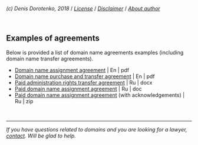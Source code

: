 *(c) Denis Dorotenko, 2018* / *[License](https://github.com/xCounsel/kardamon/blob/master/English/LICENSE.md)* / *[Disclaimer](https://github.com/xCounsel/kardamon/blob/master/English/DISCLAIMER.md)* / *[About author](https://dorotenko.pro/english/)*

<br/>

## Examples of agreements
Below is provided a list of domain name agreements examples (including domain name transfer agreements).

* [Domain name assignment agreement](https://www.leaplaw.com/pubSearch/preview/domainname_assign.pdf) | En | pdf
* [Domain name purchase and transfer agreement](https://www.docracy.com/4693/domain-name-transfer-agreement) | En | pdf
* [Paid administration rights transfer agreement](https://www.iidf.ru/upload/iblock/905/04_dogovor-vozmezdnoy-peredachi-domennogo-imeni.docx) | Ru | docx
* [Paid domain name assignment agreement](http://xn----7sbbhef7cpebbpj8b.xn--p1ai/wp-content/uploads/2015/10/%D0%94%D0%BE%D0%B3%D0%BE%D0%B2%D0%BE%D1%80-%D0%BF%D0%B5%D1%80%D0%B5%D0%B4%D0%B0%D1%87%D0%B8-%D0%B4%D0%BE%D0%BC%D0%B5%D0%BD%D0%BD%D0%BE%D0%B3%D0%BE-%D0%B8%D0%BC%D0%B5%D0%BD%D0%B8.doc) | Ru | doc
* [Paid domain name assignment agreement](http://reghouse.ru/upload/dogovor_vppadi.zip) (with acknowledgements) | Ru | zip


<br/>

----
*If you have questions related to domains and you are looking for a lawyer, [contact](http://dorotenko.pro/contact-en/). Will be glad to help.*
